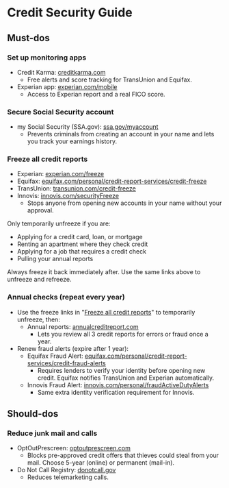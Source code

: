 # Credit Security Guide

## Must-dos

### Set up monitoring apps

- Credit Karma: [creditkarma.com](https://www.creditkarma.com)
    - Free alerts and score tracking for TransUnion and Equifax.
- Experian app: [experian.com/mobile](https://www.experian.com/mobile)
    - Access to Experian report and a real FICO score.

### Secure Social Security account

- my Social Security (SSA.gov): [ssa.gov/myaccount](https://www.ssa.gov/myaccount)
    - Prevents criminals from creating an account in your name and lets you track your earnings history.

### Freeze all credit reports

- Experian: [experian.com/freeze](https://www.experian.com/freeze)
- Equifax: [equifax.com/personal/credit-report-services/credit-freeze](https://www.equifax.com/personal/credit-report-services/credit-freeze/)
- TransUnion: [transunion.com/credit-freeze](https://www.transunion.com/credit-freeze)
- Innovis: [innovis.com/securityFreeze](https://www.innovis.com/securityFreeze)
    - Stops anyone from opening new accounts in your name without your approval.

Only temporarily unfreeze if you are:

- Applying for a credit card, loan, or mortgage
- Renting an apartment where they check credit
- Applying for a job that requires a credit check
- Pulling your annual reports

Always freeze it back immediately after. Use the same links above to unfreeze and refreeze.

### Annual checks (repeat every year)

- Use the freeze links in "[Freeze all credit reports](#freeze-all-credit-reports)" to temporarily unfreeze, then:
    - Annual reports: [annualcreditreport.com](https://www.annualcreditreport.com/index.action)
        - Lets you review all 3 credit reports for errors or fraud once a year.
- Renew fraud alerts (expire after 1 year):
    - Equifax Fraud Alert: [equifax.com/personal/credit-report-services/credit-fraud-alerts](https://www.equifax.com/personal/credit-report-services/credit-fraud-alerts/)
        - Requires lenders to verify your identity before opening new credit. Equifax notifies TransUnion and Experian automatically.
    - Innovis Fraud Alert: [innovis.com/personal/fraudActiveDutyAlerts](https://www.innovis.com/personal/fraudActiveDutyAlerts)
        - Same extra identity verification requirement for Innovis.

## Should-dos

### Reduce junk mail and calls

- OptOutPrescreen: [optoutprescreen.com](https://www.optoutprescreen.com)
    - Blocks pre-approved credit offers that thieves could steal from your mail. Choose 5-year (online) or permanent (mail-in).
- Do Not Call Registry: [donotcall.gov](https://www.donotcall.gov)
    - Reduces telemarketing calls.
